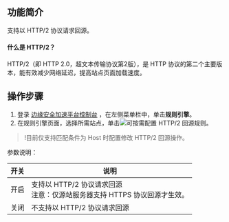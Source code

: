## 功能简介

支持以 HTTP/2 协议请求回源。

#### 什么是 HTTP/2？
HTTP/2（即 HTTP 2.0，超文本传输协议第2版），是 HTTP 协议的第二个主要版本，能有效减少网络延迟，提高站点页面加载速度。

## 操作步骤

1. 登录 [边缘安全加速平台控制台](https://console.cloud.tencent.com/teo) ，在左侧菜单栏中，单击**规则引擎**。
2. 在规则引擎页面，选择所需站点，单击![](https://qcloudimg.tencent-cloud.cn/raw/fe4d4900f8ad69d506adc49bdb70fa32.png)可按需配置 HTTP/2 回源规则。
>!目前仅支持匹配条件为 Host 时配置修改 HTTP/2 回源操作。
>
参数说明：
<table>
<thead>
<tr>
<th>开关</th>
<th>说明</th>
</tr>
</thead>
<tbody><tr>
<td>开启</td>
<td>支持以 HTTP/2 协议请求回源<br>注意：仅源站服务器支持 HTTPS 协议回源才生效。</td>
</tr>
<tr>
<td>关闭</td>
<td>不支持以 HTTP/2 协议请求回源</td>
</tr>
</tbody></table>
